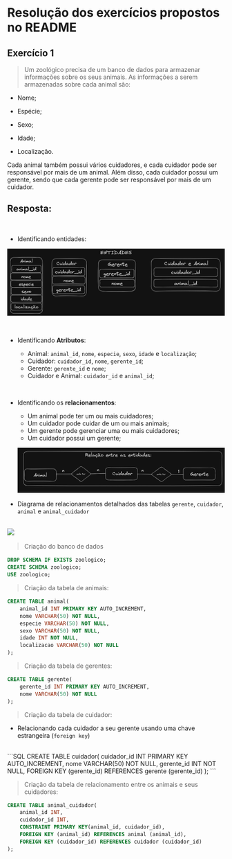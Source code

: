 # Resolução dos exercícios propostos no README

## Exercício 1
> Um zoológico precisa de um banco de dados para armazenar informações sobre os seus animais. As informações a serem armazenadas sobre cada animal são:

 - Nome;

 - Espécie;

 - Sexo;

 - Idade;

 - Localização.

Cada animal também possui vários cuidadores, e cada cuidador pode ser responsável por mais de um animal. Além disso, cada cuidador possui um gerente, sendo que cada gerente pode ser responsável por mais de um cuidador.

## Resposta:

<br>

- Identificando entidades:  

![entidades](images/entidades.png)  

<br>

- Identificando **Atributos**:

  - Animal: `animal_id`, `nome`, `especie`, `sexo`, `idade` e `localização`;
  - Cuidador: `cuidador_id`, `nome`, `gerente_id`;
  - Gerente: `gerente_id` e `nome`;
  - Cuidador e Animal: `cuidador_id` e `animal_id`;

<br>

- Identificando os **relacionamentos**:
  - Um animal pode ter um ou mais cuidadores;
  - Um cuidador pode cuidar de um ou mais animais;
  - Um gerente pode gerenciar uma ou mais cuidadores;
  - Um cuidador possui um gerente;

  ![entidades](images/relacionamentos.png) 


- Diagrama de relacionamentos detalhados das tabelas `gerente`, `cuidador`, `animal` e `animal_cuidador`
<br>  
  <img src="https://content-assets.betrybe.com/prod/Diagrama%20de%20relacionamentos%20detalhados%20das%20tabelas%20gerente,%20cuidador,%20animal%20e%20animal_cuidador.png">  

<br> 


> Criação do banco de dados
```SQL
DROP SCHEMA IF EXISTS zoologico;
CREATE SCHEMA zoologico;
USE zoologico;
```

> Criação da tabela de animais:
```SQL
CREATE TABLE animal(
    animal_id INT PRIMARY KEY AUTO_INCREMENT,
    nome VARCHAR(50) NOT NULL,
    especie VARCHAR(50) NOT NULL,
    sexo VARCHAR(50) NOT NULL,
    idade INT NOT NULL,
    localizacao VARCHAR(50) NOT NULL
);
```

> Criação da tabela de gerentes:
```SQL
CREATE TABLE gerente(
    gerente_id INT PRIMARY KEY AUTO_INCREMENT,
    nome VARCHAR(50) NOT NULL
);
```

> Criação da tabela de cuidador:
  - Relacionando cada cuidador a seu gerente usando uma chave estrangeira (`foreign key`)
  <br>  
```SQL
  CREATE TABLE cuidador(
    cuidador_id INT PRIMARY KEY AUTO_INCREMENT,
    nome VARCHAR(50) NOT NULL,
    gerente_id INT NOT NULL,
    FOREIGN KEY (gerente_id) REFERENCES gerente (gerente_id)
);
```

> Criação da tabela de relacionamento entre os animais e seus cuidadores:
```SQL
CREATE TABLE animal_cuidador(
    animal_id INT,
    cuidador_id INT,
    CONSTRAINT PRIMARY KEY(animal_id, cuidador_id),
    FOREIGN KEY (animal_id) REFERENCES animal (animal_id),
    FOREIGN KEY (cuidador_id) REFERENCES cuidador (cuidador_id)
);
```